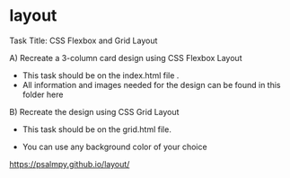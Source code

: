 # layout
Task Title: CSS Flexbox and Grid Layout

A) Recreate a 3-column card design using CSS Flexbox  Layout
- This task should be on the index.html file .
- All information and images needed for the design can be found in this folder here

 

B) Recreate the design using CSS Grid Layout  

- This task should be on the grid.html file.

- You can use any background color of your choice


https://psalmpy.github.io/layout/
